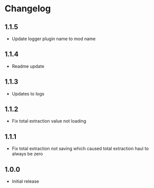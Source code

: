# Changelog

## 1.1.5
- Update logger plugin name to mod name

## 1.1.4
- Readme update

## 1.1.3
- Updates to logs

## 1.1.2
- Fix total extraction value not loading

## 1.1.1
- Fix total extraction not saving which caused total extraction haul to always be zero

## 1.0.0
- Initial release
